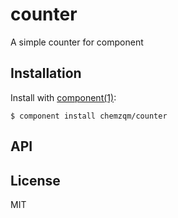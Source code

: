 
# counter

  A simple counter for component

## Installation

  Install with [component(1)](http://component.io):

    $ component install chemzqm/counter

## API



## License

  MIT
